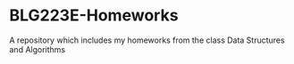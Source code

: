 # BLG223E-Homeworks
A repository which includes my homeworks from the class Data Structures and Algorithms
